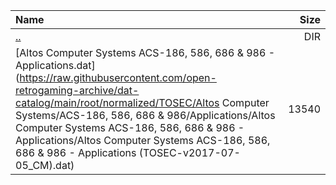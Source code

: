 |Name|Size|
|:---|---:|
|[..](../index.html)|DIR|
|[Altos Computer Systems ACS-186, 586, 686 & 986 - Applications.dat](https://raw.githubusercontent.com/open-retrogaming-archive/dat-catalog/main/root/normalized/TOSEC/Altos Computer Systems/ACS-186, 586, 686 & 986/Applications/Altos Computer Systems ACS-186, 586, 686 & 986 - Applications/Altos Computer Systems ACS-186, 586, 686 & 986 - Applications (TOSEC-v2017-07-05_CM).dat)|13540|
